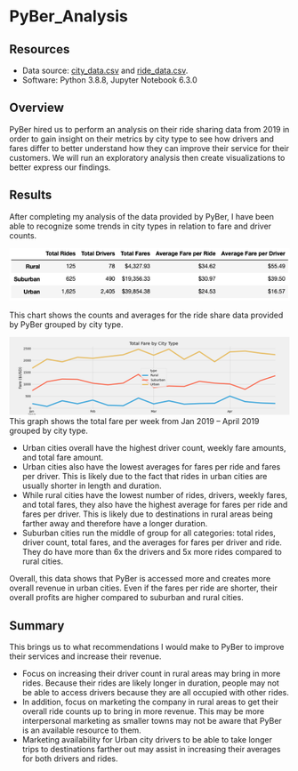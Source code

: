 # PyBer_Analysis

## Resources
-	Data source: [city_data.csv](https://github.com/MeredithTracy/PyBer_Analysis/blob/main/Resources/city_data.csv) and [ride_data.csv](https://github.com/MeredithTracy/PyBer_Analysis/blob/main/Resources/ride_data.csv).
-	Software: Python 3.8.8, Jupyter Notebook 6.3.0

## Overview
PyBer hired us to perform an analysis on their ride sharing data from 2019 in order to gain insight on their metrics by city type to see how drivers and fares differ to better understand how they can improve their service for their customers. We will run an exploratory analysis then create visualizations to better express our findings. 

## Results
After completing my analysis of the data provided by PyBer, I have been able to recognize some trends in city types in relation to fare and driver counts. 

![Fig8](https://github.com/MeredithTracy/PyBer_Analysis/blob/main/Analysis/Fig8.png)

This chart shows the counts and averages for the ride share data provided by PyBer grouped by  city type.


![Pyber_fare_summary](https://github.com/MeredithTracy/PyBer_Analysis/blob/main/Analysis/Pyber_fare_summary.png)
This graph shows the total fare per week from Jan 2019 – April 2019 grouped by city type.


-	Urban cities overall have the highest driver count, weekly fare amounts, and total fare amount. 
-	Urban cities also have the lowest averages for fares per ride and fares per driver. This is likely due to the fact that rides in urban cities are usually shorter in length and duration. 
-	While rural cities have the lowest number of rides, drivers, weekly fares, and total fares, they also have the highest average for fares per ride and fares per driver. This is likely due to destinations in rural areas being farther away and therefore have a longer duration. 
-	Suburban cities run the middle of group for all categories: total rides, driver count, total fares, and the averages for fares per driver and ride. They do have more than 6x the drivers and 5x more rides compared to rural cities. 

Overall, this data shows that PyBer is accessed more and creates more overall revenue in urban cities. Even if the fares per ride are shorter, their overall profits are higher compared to suburban and rural cities. 

## Summary 
This brings us to what recommendations I would make to PyBer to improve their services and increase their revenue. 
-	Focus on increasing their driver count in rural areas may bring in more rides. Because their rides are likely longer in duration, people may not be able to access drivers because they are all occupied with other rides. 
-	In addition, focus on marketing the company in rural areas to get their overall ride counts up to bring in more revenue. This may be more interpersonal marketing as smaller towns may not be aware that PyBer is an available resource to them. 
-	Marketing availability for Urban city drivers to be able to take longer trips to destinations farther out may assist in increasing their averages for both drivers and rides. 

